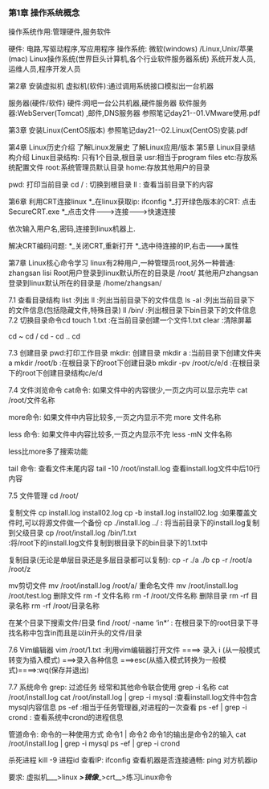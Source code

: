 ### 第1章	操作系统概念
操作系统作用:管理硬件,服务软件
 
硬件: 电路,写驱动程序,写应用程序
操作系统: 微软(windows) /Linux,Unix/苹果(mac)
Linux操作系统(世界巨头计算机,各个行业软件服务器系统)
系统开发人员,运维人员,程序开发人员

第2章	安装虚拟机
虚拟机(软件):通过调用系统接口模拟出一台机器

服务器(硬件/软件)
硬件:网吧一台公共机器,硬件服务器
软件服务器:WebServer(Tomcat) ,邮件,DNS服务器
参照笔记day21--01.VMware使用.pdf

第3章	安装Linux(CentOS版本)
参照笔记day21--02.Linux(CentOS)安装.pdf

第4章	Linux历史介绍
了解Linux发展史
了解Linux应用/版本
第5章	Linux目录结构介绍
Linux目录结构: 只有1个目录,根目录
usr:相当于program files
etc:存放系统配置文件
root:系统管理员默认目录
home:存放其他用户的目录


pwd: 打印当前目录
cd / : 切换到根目录
ll : 查看当前目录下的内容



第6章	利用CRT连接linux
*_在linux获取ip:     ifconfig
*_打开绿色版本的CRT: 点击SecureCRT.exe
*_点击文件--->连接--->快速连接
 
 
 
依次输入用户名,密码,连接到linux机器上.

解决CRT编码问题:
*_关闭CRT,重新打开
*_选中待连接的IP,右击--->属性
 


 


第7章	Linux核心命令学习
linux有2种用户,一种管理员root,另外一种普通: zhangsan lisi
Root用户登录到linux默认所在的目录是  /root/
其他用户zhangsan登录到linux默认所在的目录是 /home/zhangsan/


7.1	查看目录结构
list :列出
ll        :列出当前目录下的文件信息
ls -al     :列出当前目录下的文件信息(包括隐藏文件,特殊目录)
ll  /bin/  :列出根目录下bin目录下的文件信息
7.2	切换目录命令cd
touch  1.txt   :在当前目录创建一个文件1.txt
clear :清除屏幕

cd  ~
cd  /
cd  -
cd  ..
cd 

7.3	创建目录
pwd:打印工作目录
mkdir: 创建目录
mkdir   a :当前目录下创建文件夹a
mkdir  /root/b  :在根目录下的root下创建目录b
mkdir  -pv  /root/c/e/d :在根目录下的root下创建目录结构c/e/d

7.4	文件浏览命令
cat命令:  如果文件中的内容很少,一页之内可以显示完毕
cat  /root/文件名称  

more命令: 如果文件中内容比较多,一页之内显示不完
more  文件名称

less 命令: 如果文件中内容比较多,一页之内显示不完
less -mN 文件名称

less比more多了搜索功能

tail 命令: 查看文件末尾内容
tail -10 /root/install.log 查看install.log文件中后10行内容

7.5	文件管理
cd  /root/

复制文件
cp   install.log  install02.log
cp -b  install.log  install02.log  :如果覆盖文件时,可以将源文件做一个备份
cp  ./install.log   ../   : 将当前目录下的install.log复制到父级目录
cp  /root/install.log   /bin/1.txt  
   :将/root下的install.log文件复制到根目录下的bin目录下的1.txt中

复制目录(无论是单层目录还是多层目录都可以复制):
cp  -r  ./a  ./b
cp  -r  /root/a  /root/z

mv剪切文件
mv  /root/install.log  /root/a/
重命名文件
mv  /root/install.log  /root/test.log
删除文件
rm -f  文件名称
rm -f  /root/文件名称
删除目录
rm -rf 目录名称
rm -rf  /root/目录名称

在某个目录下搜索文件/目录
find  /root/   -name   ‘in*’  :
  在根目录下的root目录下寻找名称中包含in而且是以in开头的文件/目录

7.6	Vim编辑器
vim /root/1.txt  :利用vim编辑器打开文件 ====>  录入 i  (从一般模式转变为插入模式)
===>录入各种信息 ===>esc(从插入模式转换为一般模式)====>:wq(保存并退出)

7.7	系统命令
grep: 过滤任务 经常和其他命令联合使用
grep -i 名称
cat  /root/install.log
cat  /root/install.log  |  grep  -i   mysql :查看install.log文件中包含mysql内容信息
ps -ef :相当于任务管理器,对进程的一次查看
ps -ef  | grep -i crond  : 查看系统中crond的进程信息

管道命令: 命令的一种使用方式
命令1  |  命令2
命令1的输出是命令2的输入
cat  /root/install.log  |  grep  -i   mysql 
ps -ef | grep -i crond

杀死进程  kill -9 进程id
查看IP: ifconfig
查看机器是否连接通畅:  ping 对方机器ip




要求: 虚拟机___>linux ___>镜像____>crt__>练习Linux命令













